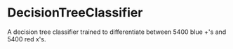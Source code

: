 # DecisionTreeClassifier
A decision tree classifier trained to differentiate between 5400 blue +'s and 5400 red x's.
